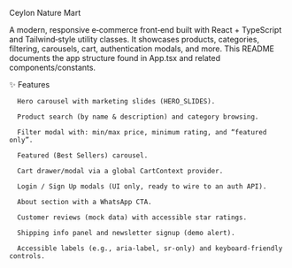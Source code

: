 Ceylon Nature Mart

A modern, responsive e‑commerce front‑end built with React + TypeScript and Tailwind‑style utility classes. It showcases products, categories, filtering, carousels, cart, authentication modals, and more.
This README documents the app structure found in App.tsx and related components/constants.

✨ Features

      Hero carousel with marketing slides (HERO_SLIDES).
      
      Product search (by name & description) and category browsing.
      
      Filter modal with: min/max price, minimum rating, and “featured only”.
      
      Featured (Best Sellers) carousel.
      
      Cart drawer/modal via a global CartContext provider.
      
      Login / Sign Up modals (UI only, ready to wire to an auth API).
      
      About section with a WhatsApp CTA.
      
      Customer reviews (mock data) with accessible star ratings.
      
      Shipping info panel and newsletter signup (demo alert).
      
      Accessible labels (e.g., aria-label, sr-only) and keyboard‑friendly controls.
